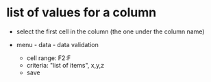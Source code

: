 # list of values for a column

- select the first cell in the column (the one under the column name)

- menu - data - data validation
  - cell range: F2:F
  - criteria: "list of items", x,y,z
  - save
